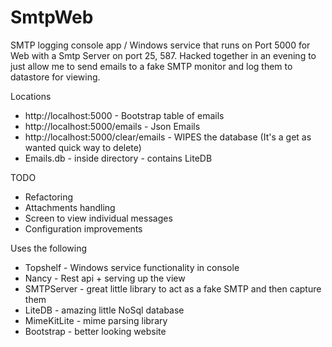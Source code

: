 # SmtpWeb

SMTP logging console app / Windows service that runs on Port 5000 for Web with a Smtp Server on port 25, 587.
Hacked together in an evening to just allow me to send emails to a fake SMTP monitor and log them to datastore for viewing.

Locations
* http://localhost:5000 - Bootstrap table of emails
* http://localhost:5000/emails - Json Emails
* http://localhost:5000/clear/emails - WIPES the database (It's a get as wanted quick way to delete)
* Emails.db - inside directory - contains LiteDB

TODO
* Refactoring
* Attachments handling 
* Screen to view individual messages
* Configuration improvements

Uses the following
* Topshelf - Windows service functionality in console
* Nancy - Rest api + serving up the view
* SMTPServer - great little library to act as a fake SMTP and then capture them
* LiteDB - amazing little NoSql database 
* MimeKitLite - mime parsing library
* Bootstrap - better looking website
